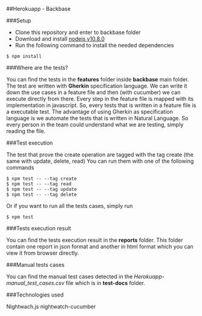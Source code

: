 ##Herokuapp - Backbase

###Setup

- Clone this repository and enter to backbase folder
- Download and install [nodejs v10.8.0](https://nodejs.org/dist/v10.8.0/node-v10.8.0.pkg)
- Run the following command to install the needed dependencies
```
$ npm install
```

###Where are the tests?

You can find the tests in the **features** folder inside **backbase** main folder.
The test are written with **Gherkin** specification language.
 We can write it down the use cases in a feature file and then (with cucumber) we can execute directly from there.
Every step in the feature file is mapped with its implementation in javascript.
 So, every tests that is written in a feature file is a executable test.
 The advantage of using Gherkin as specification language is we automate the tests that is written in Natural Language.
So every person in the team could understand what we are testing, simply reading the file.

###Test execution

The test that prove the create operation are tagged with the tag create (the same with update, delete, read) You can run them with one of the following commands
```
$ npm test -- --tag create
$ npm test -- --tag read
$ npm test -- --tag update
$ npm test -- --tag delete
```
Or if you want to run all the tests cases, simply run
```
$ npm test
```

###Tests execution result

You can find the tests execution result in the **reports** folder. This folder contain one report in json format and another in html format which you can view it from browser directly.

###Manual tests cases

You can find the manual test cases detected in the _Herokuapp-manual_test_cases.csv_ file which is in **test-docs** folder.

###Technologies used

Nightwach.js
nightwatch-cucumber